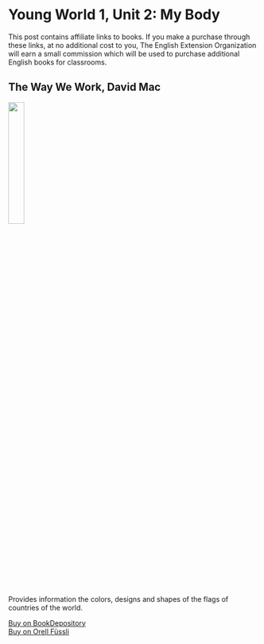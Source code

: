 # Young World 1, Unit 2: My Body
This post contains affiliate links to books. If you make a purchase through these links, at no additional cost to you, The English Extension Organization will earn a small commission which will be used to purchase additional English books for classrooms.


## The Way We Work, David Mac

<img src="https://i.imgur.com/9byDLFn.png" width="25%" />

Provides information the colors, designs and shapes of the flags of countries of the world.

<a href="https://www.bookdepository.com/Flag-Book-Lonely-Planet-Kids/9781788683098?ref=grid-view&qid=1656069226646&sr=1-1"> Buy on BookDepository</a>  
<a href="https://www.orellfuessli.ch/shop/home/artikeldetails/A1054007305">Buy on Orell Füssli</a>

<!--stackedit_data:
eyJoaXN0b3J5IjpbLTE1NjUyMDI2OTRdfQ==
-->
